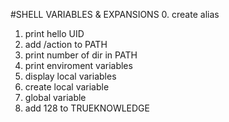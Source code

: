 #SHELL VARIABLES & EXPANSIONS
0. create alias 
1. print hello UID
2. add /action to PATH
3. print number of dir in PATH
4. print enviroment variables
5. display local variables
6. create local variable
7. global variable
8. add 128 to TRUEKNOWLEDGE
